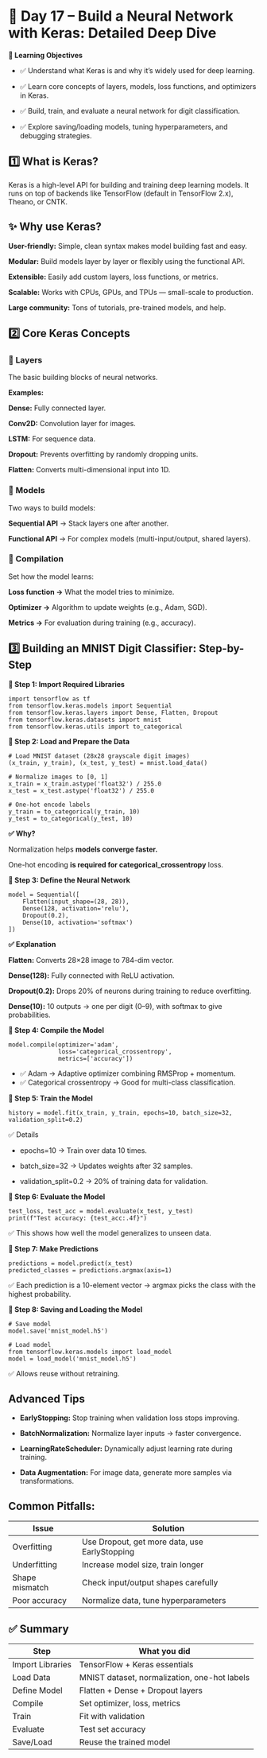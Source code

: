 
# 🚀 Day 17 – Build a Neural Network with Keras: Detailed Deep Dive

**🎯 Learning Objectives**

- ✅ Understand what Keras is and why it’s widely used for deep learning.
  
- ✅ Learn core concepts of layers, models, loss functions, and optimizers in Keras.

- ✅ Build, train, and evaluate a neural network for digit classification.

- ✅ Explore saving/loading models, tuning hyperparameters, and debugging strategies.

## 1️⃣ What is Keras?
Keras is a high-level API for building and training deep learning models.
It runs on top of backends like TensorFlow (default in TensorFlow 2.x), Theano, or CNTK.

## ✨ Why use Keras?

**User-friendly:** Simple, clean syntax makes model building fast and easy.

**Modular:** Build models layer by layer or flexibly using the functional API.

**Extensible:** Easily add custom layers, loss functions, or metrics.

**Scalable:** Works with CPUs, GPUs, and TPUs — small-scale to production.

**Large community:** Tons of tutorials, pre-trained models, and help.

## 2️⃣ Core Keras Concepts

### 🔹 Layers

The basic building blocks of neural networks.

**Examples:**

**Dense:** Fully connected layer.

**Conv2D:** Convolution layer for images.

**LSTM:** For sequence data.

**Dropout:** Prevents overfitting by randomly dropping units.

**Flatten:** Converts multi-dimensional input into 1D.

### 🔹 Models

Two ways to build models:

**Sequential API** → Stack layers one after another.

**Functional API** → For complex models (multi-input/output, shared layers).

### 🔹 Compilation

Set how the model learns:

**Loss function →** What the model tries to minimize.

**Optimizer →** Algorithm to update weights (e.g., Adam, SGD).

**Metrics →** For evaluation during training (e.g., accuracy).

## 3️⃣ Building an MNIST Digit Classifier: Step-by-Step

**📌 Step 1: Import Required Libraries**
```
import tensorflow as tf
from tensorflow.keras.models import Sequential
from tensorflow.keras.layers import Dense, Flatten, Dropout
from tensorflow.keras.datasets import mnist
from tensorflow.keras.utils import to_categorical
```
**📌 Step 2: Load and Prepare the Data**
```
# Load MNIST dataset (28x28 grayscale digit images)
(x_train, y_train), (x_test, y_test) = mnist.load_data()

# Normalize images to [0, 1]
x_train = x_train.astype('float32') / 255.0
x_test = x_test.astype('float32') / 255.0

# One-hot encode labels
y_train = to_categorical(y_train, 10)
y_test = to_categorical(y_test, 10)
```
**✅ Why?**

Normalization helps **models converge faster.**

One-hot encoding **is required for categorical_crossentropy** loss.

**📌 Step 3: Define the Neural Network**
```
model = Sequential([
    Flatten(input_shape=(28, 28)),
    Dense(128, activation='relu'),
    Dropout(0.2),
    Dense(10, activation='softmax')
])
```
**✅ Explanation**

**Flatten:** Converts 28×28 image to 784-dim vector.

**Dense(128):** Fully connected with ReLU activation.

**Dropout(0.2):** Drops 20% of neurons during training to reduce overfitting.

**Dense(10):** 10 outputs → one per digit (0–9), with softmax to give probabilities.

**📌 Step 4: Compile the Model**
```
model.compile(optimizer='adam',
              loss='categorical_crossentropy',
              metrics=['accuracy'])
```

- ✅ Adam → Adaptive optimizer combining RMSProp + momentum.
- ✅ Categorical crossentropy → Good for multi-class classification.

**📌 Step 5: Train the Model**
```
history = model.fit(x_train, y_train, epochs=10, batch_size=32, validation_split=0.2)
```
✅ Details

- epochs=10 → Train over data 10 times.

- batch_size=32 → Updates weights after 32 samples.

- validation_split=0.2 → 20% of training data for validation.

**📌 Step 6: Evaluate the Model**
```
test_loss, test_acc = model.evaluate(x_test, y_test)
print(f"Test accuracy: {test_acc:.4f}")
```
✅ This shows how well the model generalizes to unseen data.

**📌 Step 7: Make Predictions**
```
predictions = model.predict(x_test)
predicted_classes = predictions.argmax(axis=1)
```
✅ Each prediction is a 10-element vector → argmax picks the class with the highest probability.

**📌 Step 8: Saving and Loading the Model**
```
# Save model
model.save('mnist_model.h5')

# Load model
from tensorflow.keras.models import load_model
model = load_model('mnist_model.h5')
```
✅ Allows reuse without retraining.

## Advanced Tips

- **EarlyStopping:** Stop training when validation loss stops improving.

- **BatchNormalization:** Normalize layer inputs → faster convergence.

- **LearningRateScheduler:** Dynamically adjust learning rate during training.

- **Data Augmentation:** For image data, generate more samples via transformations.

## Common Pitfalls:

| Issue          | Solution                                      |
| -------------- | --------------------------------------------- |
| Overfitting    | Use Dropout, get more data, use EarlyStopping |
| Underfitting   | Increase model size, train longer             |
| Shape mismatch | Check input/output shapes carefully           |
| Poor accuracy  | Normalize data, tune hyperparameters          |

## ✅ Summary

| Step             | What you did                                 |
| ---------------- | -------------------------------------------- |
| Import Libraries | TensorFlow + Keras essentials                |
| Load Data        | MNIST dataset, normalization, one-hot labels |
| Define Model     | Flatten + Dense + Dropout layers             |
| Compile          | Set optimizer, loss, metrics                 |
| Train            | Fit with validation                          |
| Evaluate         | Test set accuracy                            |
| Save/Load        | Reuse the trained model                      |


